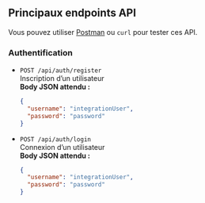 ## Principaux endpoints API

Vous pouvez utiliser [Postman](https://www.postman.com/) ou `curl` pour tester ces API.

### Authentification

- `POST /api/auth/register`  
  Inscription d’un utilisateur  
  **Body JSON attendu :**
  ```json
  {
    "username": "integrationUser",
    "password": "password"
  }
  ```

- `POST /api/auth/login`  
  Connexion d’un utilisateur  
  **Body JSON attendu :**
  ```json
  {
    "username": "integrationUser",
    "password": "password"
  }
  ```


